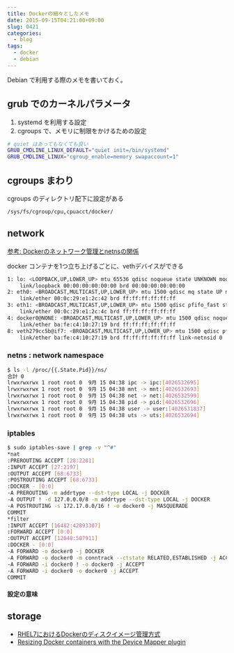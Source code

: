 ```yaml
---
title: Dockerの細々としたメモ
date: 2015-09-15T04:21:00+09:00
slug: 0421
categories:
  - blog
tags:
  - docker
  - debian
---
```


Debian で利用する際のメモを書いておく。


## grub でのカーネルパラメータ

1. systemd を利用する設定
2. cgroups で、メモリに制限をかけるための設定

```sh
# quiet はあってもなくても良い
GRUB_CMDLINE_LINUX_DEFAULT="quiet init=/bin/systemd"
GRUB_CMDLINE_LINUX="cgroup_enable=memory swapaccount=1"
```


## cgroups まわり

cgroups のディレクトリ配下に設定がある

```sh
/sys/fs/cgroup/cpu,cpuacct/docker/
```

## network

[参考: Dockerのネットワーク管理とnetnsの関係](http://enakai00.hatenablog.com/entries/2014/04/24)

docker コンテナを1つ立ち上げるごとに、vethデバイスができる

```sh
1: lo: <LOOPBACK,UP,LOWER_UP> mtu 65536 qdisc noqueue state UNKNOWN mode DEFAULT group default
    link/loopback 00:00:00:00:00:00 brd 00:00:00:00:00:00
2: eth0: <BROADCAST,MULTICAST,UP,LOWER_UP> mtu 1500 qdisc mq state UP mode DEFAULT group default qlen 1000
    link/ether 00:0c:29:e1:2c:42 brd ff:ff:ff:ff:ff:ff
3: eth1: <BROADCAST,MULTICAST,UP,LOWER_UP> mtu 1500 qdisc pfifo_fast state UP mode DEFAULT group default qlen 1000
    link/ether 00:0c:29:e1:2c:4c brd ff:ff:ff:ff:ff:ff
4: docker0@NONE: <BROADCAST,MULTICAST,UP,LOWER_UP> mtu 1500 qdisc noqueue state UP mode DEFAULT group default
    link/ether ba:fe:c4:10:27:19 brd ff:ff:ff:ff:ff:ff
8: veth279cc5b@if7: <BROADCAST,MULTICAST,UP,LOWER_UP> mtu 1500 qdisc pfifo_fast master docker0 state UP mode DEFAULT group default qlen 1000
    link/ether ba:fe:c4:10:27:19 brd ff:ff:ff:ff:ff:ff link-netnsid 0
```

### netns : network namespace

```sh
$ ls -l /proc/{{.State.Pid}}/ns/
合計 0
lrwxrwxrwx 1 root root 0  9月 15 04:38 ipc -> ipc:[4026532695]
lrwxrwxrwx 1 root root 0  9月 15 04:38 mnt -> mnt:[4026532693]
lrwxrwxrwx 1 root root 0  9月 15 04:38 net -> net:[4026532599]
lrwxrwxrwx 1 root root 0  9月 15 04:38 pid -> pid:[4026532696]
lrwxrwxrwx 1 root root 0  9月 15 04:38 user -> user:[4026531837]
lrwxrwxrwx 1 root root 0  9月 15 04:38 uts -> uts:[4026532694]
```

### iptables

```sh
$ sudo iptables-save | grep -v "^#"
*nat
:PREROUTING ACCEPT [28:2281]
:INPUT ACCEPT [27:2197]
:OUTPUT ACCEPT [68:6733]
:POSTROUTING ACCEPT [68:6733]
:DOCKER - [0:0]
-A PREROUTING -m addrtype --dst-type LOCAL -j DOCKER
-A OUTPUT ! -d 127.0.0.0/8 -m addrtype --dst-type LOCAL -j DOCKER
-A POSTROUTING -s 172.17.0.0/16 ! -o docker0 -j MASQUERADE
COMMIT
*filter
:INPUT ACCEPT [16482:42893307]
:FORWARD ACCEPT [0:0]
:OUTPUT ACCEPT [12048:507911]
:DOCKER - [0:0]
-A FORWARD -o docker0 -j DOCKER
-A FORWARD -o docker0 -m conntrack --ctstate RELATED,ESTABLISHED -j ACCEPT
-A FORWARD -i docker0 ! -o docker0 -j ACCEPT
-A FORWARD -i docker0 -o docker0 -j ACCEPT
COMMIT
```

#### 設定の意味

## storage

- [RHEL7におけるDockerのディスクイメージ管理方式](http://enakai00.hatenablog.com/entry/20140420/1397981156)
- [Resizing Docker containers with the Device Mapper plugin](http://jpetazzo.github.io/2014/01/29/docker-device-mapper-resize/)


